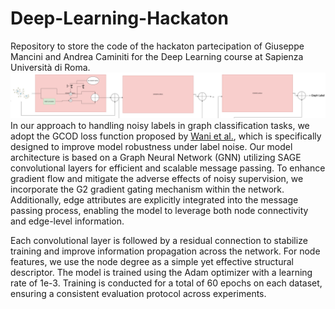 # Deep-Learning-Hackaton
Repository to store the code of the hackaton partecipation of Giuseppe Mancini and Andrea Caminiti for the Deep Learning course at Sapienza Università di Roma.
![Approach](Hackaton.png)
In our approach to handling noisy labels in graph classification tasks, we adopt the GCOD loss function proposed by [Wani et al.](https://arxiv.org/pdf/2412.08419), which is specifically designed to improve model robustness under label noise. Our model architecture is based on a Graph Neural Network (GNN) utilizing SAGE convolutional layers for efficient and scalable message passing. To enhance gradient flow and mitigate the adverse effects of noisy supervision, we incorporate the G2 gradient gating mechanism within the network. Additionally, edge attributes are explicitly integrated into the message passing process, enabling the model to leverage both node connectivity and edge-level information.

Each convolutional layer is followed by a residual connection to stabilize training and improve information propagation across the network. For node features, we use the node degree as a simple yet effective structural descriptor. The model is trained using the Adam optimizer with a learning rate of 1e-3. Training is conducted for a total of 60 epochs on each dataset, ensuring a consistent evaluation protocol across experiments. 
